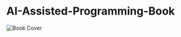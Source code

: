 # AI-Assisted-Programming-Book
![Book Cover](https://github.com/ttaulli/AI-Assisted-Programming-Book/blob/main/images/book_cover.png?raw=true)
